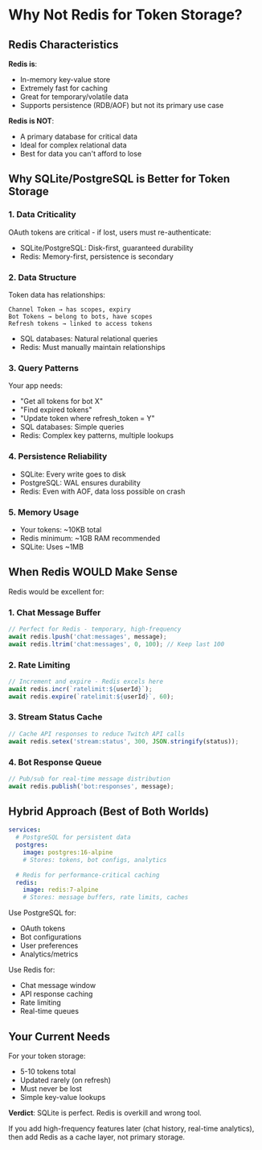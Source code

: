 # Why Not Redis for Token Storage?

## Redis Characteristics

**Redis is**:
- In-memory key-value store
- Extremely fast for caching
- Great for temporary/volatile data
- Supports persistence (RDB/AOF) but not its primary use case

**Redis is NOT**:
- A primary database for critical data
- Ideal for complex relational data
- Best for data you can't afford to lose

## Why SQLite/PostgreSQL is Better for Token Storage

### 1. **Data Criticality**
OAuth tokens are critical - if lost, users must re-authenticate:
- SQLite/PostgreSQL: Disk-first, guaranteed durability
- Redis: Memory-first, persistence is secondary

### 2. **Data Structure**
Token data has relationships:
```
Channel Token → has scopes, expiry
Bot Tokens → belong to bots, have scopes
Refresh tokens → linked to access tokens
```
- SQL databases: Natural relational queries
- Redis: Must manually maintain relationships

### 3. **Query Patterns**
Your app needs:
- "Get all tokens for bot X"
- "Find expired tokens"
- "Update token where refresh_token = Y"
- SQL databases: Simple queries
- Redis: Complex key patterns, multiple lookups

### 4. **Persistence Reliability**
- SQLite: Every write goes to disk
- PostgreSQL: WAL ensures durability
- Redis: Even with AOF, data loss possible on crash

### 5. **Memory Usage**
- Your tokens: ~10KB total
- Redis minimum: ~1GB RAM recommended
- SQLite: Uses ~1MB

## When Redis WOULD Make Sense

Redis would be excellent for:

### 1. **Chat Message Buffer**
```javascript
// Perfect for Redis - temporary, high-frequency
await redis.lpush('chat:messages', message);
await redis.ltrim('chat:messages', 0, 100); // Keep last 100
```

### 2. **Rate Limiting**
```javascript
// Increment and expire - Redis excels here
await redis.incr(`ratelimit:${userId}`);
await redis.expire(`ratelimit:${userId}`, 60);
```

### 3. **Stream Status Cache**
```javascript
// Cache API responses to reduce Twitch API calls
await redis.setex('stream:status', 300, JSON.stringify(status));
```

### 4. **Bot Response Queue**
```javascript
// Pub/sub for real-time message distribution
await redis.publish('bot:responses', message);
```

## Hybrid Approach (Best of Both Worlds)

```yaml
services:
  # PostgreSQL for persistent data
  postgres:
    image: postgres:16-alpine
    # Stores: tokens, bot configs, analytics
  
  # Redis for performance-critical caching
  redis:
    image: redis:7-alpine
    # Stores: message buffers, rate limits, caches
```

Use PostgreSQL for:
- OAuth tokens
- Bot configurations  
- User preferences
- Analytics/metrics

Use Redis for:
- Chat message window
- API response caching
- Rate limiting
- Real-time queues

## Your Current Needs

For your token storage:
- 5-10 tokens total
- Updated rarely (on refresh)
- Must never be lost
- Simple key-value lookups

**Verdict**: SQLite is perfect. Redis is overkill and wrong tool.

If you add high-frequency features later (chat history, real-time analytics), then add Redis as a cache layer, not primary storage.